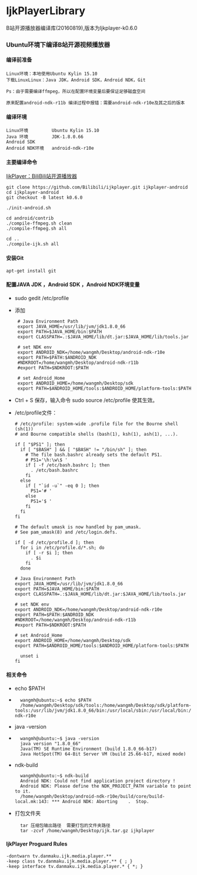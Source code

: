 # IjkPlayerLibrary
B站开源播放器编译库(20160819),版本为Ijkplayer-k0.6.0  

### Ubuntu环境下编译B站开源视频播放器

#### 编译前准备  ####

	Linux环境：本地使用Ubuntu Kylin 15.10
	下载LinuxLinux：Java JDK，Android SDK，Android NDK，Git

	Ps：由于需要编译ffmpeg，所以在配置环境变量后要保证足够磁盘空间

	原来配置android-ndk-r11b 编译过程中报错：需要android-ndk-r10e及其之后的版本
	
#### 编译环境  ####

	Linux环境         Ubuntu Kylin 15.10
	Java 环境         JDK-1.8.0.66
	Android SDK
	Android NDK环境   android-ndk-r10e

#### 主要编译命令

[IjkPlayer：BiliBili站开源播放器](https://github.com/Bilibili/ijkplayer)

	git clone https://github.com/Bilibili/ijkplayer.git ijkplayer-android
	cd ijkplayer-android
	git checkout -B latest k0.6.0
	
	./init-android.sh
	
	cd android/contrib
	./compile-ffmpeg.sh clean
	./compile-ffmpeg.sh all
	
	cd ..
	./compile-ijk.sh all


#### 安装Git ####

	apt-get install git

#### 配置JAVA JDK ，Android SDK ，Android NDK环境变量 ####

*  sudo gedit  /etc/profile
*  添加
  
	    # Java Environment Path
	    export JAVA_HOME=/usr/lib/jvm/jdk1.8.0_66 
	    export PATH=$JAVA_HOME/bin:$PATH 
	    export CLASSPATH=.:$JAVA_HOME/lib/dt.jar:$JAVA_HOME/lib/tools.jar	
	  
	    # set NDK env
	    export ANDROID_NDK=/home/wangmh/Desktop/android-ndk-r10e
	    export PATH=$PATH:$ANDROID_NDK
	    #NDKROOT=/home/wangmh/Desktop/android-ndk-r11b 
	    #export PATH=$NDKROOT:$PATH	
	
		# set Android_Home
		export ANDROID_HOME=/home/wangmh/Desktop/sdk
		export PATH=$ANDROID_HOME/tools:$ANDROID_HOME/platform-tools:$PATH

*   Ctrl + S 保存，输入命令 sudo source /etc/profile 使其生效。


*   /etc/profile文件：
	
		# /etc/profile: system-wide .profile file for the Bourne shell (sh(1))
		# and Bourne compatible shells (bash(1), ksh(1), ash(1), ...).
		
		if [ "$PS1" ]; then
		  if [ "$BASH" ] && [ "$BASH" != "/bin/sh" ]; then
		    # The file bash.bashrc already sets the default PS1.
		    # PS1='\h:\w\$ '
		    if [ -f /etc/bash.bashrc ]; then
		      . /etc/bash.bashrc
		    fi
		  else
		    if [ "`id -u`" -eq 0 ]; then
		      PS1='# '
		    else
		      PS1='$ '
		    fi
		  fi
		fi
		
		# The default umask is now handled by pam_umask.
		# See pam_umask(8) and /etc/login.defs.
		
		if [ -d /etc/profile.d ]; then
		  for i in /etc/profile.d/*.sh; do
		    if [ -r $i ]; then
		      . $i
		    fi
		  done
		
		# Java Environment Path
		export JAVA_HOME=/usr/lib/jvm/jdk1.8.0_66
		export PATH=$JAVA_HOME/bin:$PATH
		export CLASSPATH=.:$JAVA_HOME/lib/dt.jar:$JAVA_HOME/lib/tools.jar
		
		# set NDK env
		export ANDROID_NDK=/home/wangmh/Desktop/android-ndk-r10e
		export PATH=$PATH:$ANDROID_NDK
		#NDKROOT=/home/wangmh/Desktop/android-ndk-r11b
		#export PATH=$NDKROOT:$PATH
		
		# set Android_Home
		export ANDROID_HOME=/home/wangmh/Desktop/sdk
		export PATH=$ANDROID_HOME/tools:$ANDROID_HOME/platform-tools:$PATH
		
		  unset i
		fi		

#### 相关命令 ####

* echo $PATH 
* 
		wangmh@ubuntu:~$ echo $PATH
		/home/wangmh/Desktop/sdk/tools:/home/wangmh/Desktop/sdk/platform-tools:/usr/lib/jvm/jdk1.8.0_66/bin:/usr/local/sbin:/usr/local/bin:/usr/sbin:/usr/bin:/sbin:/bin:/usr/games:/usr/local/games:/home/wangmh/Desktop/android-ndk-r10e

* java -version
* 
		wangmh@ubuntu:~$ java -version
		java version "1.8.0_66"
		Java(TM) SE Runtime Environment (build 1.8.0_66-b17)
		Java HotSpot(TM) 64-Bit Server VM (build 25.66-b17, mixed mode)

* ndk-build

		wangmh@ubuntu:~$ ndk-build
		Android NDK: Could not find application project directory !    
		Android NDK: Please define the NDK_PROJECT_PATH variable to point to it.    
		/home/wangmh/Desktop/android-ndk-r10e/build/core/build-local.mk:143: *** Android NDK: Aborting    .  Stop.

* 打包文件夹

		tar 压缩包输出路径  需要打包的文件夹路径
		tar -zcvf /home/wangmh/Desktop/ijk.tar.gz ijkplayer

#### IjkPlayer Proguard Rules
	
	-dontwarn tv.danmaku.ijk.media.player.**
	-keep class tv.danmaku.ijk.media.player.** { ; }
	-keep interface tv.danmaku.ijk.media.player.* { *; }






